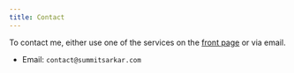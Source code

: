 ```yaml
---
title: Contact
---
```


To contact me, either use one of the services on the [front page](/) or via email.

- Email: `contact@summitsarkar.com`

